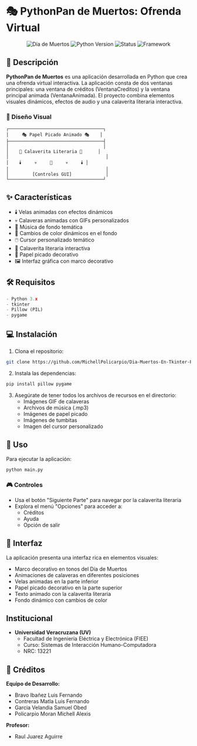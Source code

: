 # 🎭 PythonPan de Muertos: Ofrenda Virtual

<div align="center">

![Día de Muertos](https://img.shields.io/badge/Festividad-D%C3%ADa%20de%20Muertos-orange?style=for-the-badge)
![Python Version](https://img.shields.io/badge/Python-3.x-blue?style=for-the-badge&logo=python)
![Status](https://img.shields.io/badge/Status-Activo-success?style=for-the-badge)
![Framework](https://img.shields.io/badge/Framework-Tkinter-purple?style=for-the-badge)

</div align="center">

## 🌟 Descripción

**PythonPan de Muertos** es una aplicación desarrollada en Python que crea una ofrenda virtual interactiva. La aplicación consta de dos ventanas principales: una ventana de créditos (VentanaCreditos) y la ventana principal animada (VentanaAnimada). El proyecto combina elementos visuales dinámicos, efectos de audio y una calaverita literaria interactiva.

### 🎨 Diseño Visual
```
┌────────────────────────────────────┐
│     🎭 Papel Picado Animado 🎭    │
├────────────────────────────────────┤
│                                    │
│    📜 Calaverita Literaria 📜      │
│                                     │
│    🕯️     💀     🌺     💀     🕯️ │
│                                     │
│         [Controles GUI]             │
└────────────────────────────────────┘
```

## ✨ Características

- 🕯️ Velas animadas con efectos dinámicos
- 💀 Calaveras animadas con GIFs personalizados
- 🎵 Música de fondo temática
- 🎨 Cambios de color dinámicos en el fondo
- 🖱️ Cursor personalizado temático
- 📝 Calaverita literaria interactiva
- 🏮 Papel picado decorativo
- 🖼️ Interfaz gráfica con marco decorativo

## 🛠️ Requisitos

```python
- Python 3.x
- tkinter
- Pillow (PIL)
- pygame
```

## 💻 Instalación

1. Clona el repositorio:
```bash
git clone https://github.com/MichellPolicarpio/Dia-Muertos-En-Tkinter-Python
```

2. Instala las dependencias:
```bash
pip install pillow pygame
```

3. Asegúrate de tener todos los archivos de recursos en el directorio:
   - Imágenes GIF de calaveras
   - Archivos de música (.mp3)
   - Imágenes de papel picado
   - Imágenes de tumbitas
   - Imagen del cursor personalizado

## 🚀 Uso

Para ejecutar la aplicación:

```bash
python main.py
```

### 🎮 Controles
- Usa el botón "Siguiente Parte" para navegar por la calaverita literaria
- Explora el menú "Opciones" para acceder a:
  - Créditos
  - Ayuda
  - Opción de salir

## 🎨 Interfaz

La aplicación presenta una interfaz rica en elementos visuales:
- Marco decorativo en tonos del Día de Muertos
- Animaciones de calaveras en diferentes posiciones
- Velas animadas en la parte inferior
- Papel picado decorativo en la parte superior
- Texto animado con la calaverita literaria
- Fondo dinámico con cambios de color

## Institucional
- **Universidad Veracruzana (UV)**
  - Facultad de Ingeniería Eléctrica y Electrónica (FIEE)
  - Curso: Sistemas de Interacción Humano-Computadora
  - NRC: 13221

## 👥 Créditos

**Equipo de Desarrollo:**
- Bravo Ibañez Luis Fernando
- Contreras Matla Luis Fernando
- Garcia Velandia Samuel Obed
- Policarpio Moran Michell Alexis

**Profesor:**
- Raul Juarez Aguirre

</div>
